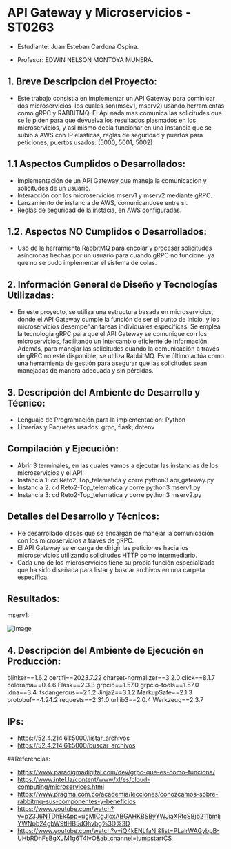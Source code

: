 ﻿# API Gateway y Microservicios - ST0263
- Estudiante: Juan Esteban Cardona Ospina.
 
- Profesor: EDWIN NELSON MONTOYA MUNERA.

 ## 1. Breve Descripcion del Proyecto:
  - Este trabajo consistia en implementar un API Gateway para cominicar dos microservicios, los cuales son(msev1, mserv2) usando herramientas como gRPC y RABBITMQ.
    El Api nada mas comunica las solicitudes que se le piden para que devuelva los resultados plasmados en los microservicios, y asi mismo debia funcionar en una
    instancia que se subio a AWS con IP elasticas, reglas de seguridad y puertos para peticiones, puertos usados: (5000, 5001, 5002)

## 1.1 Aspectos Cumplidos o Desarrollados:
   - Implementación de un API Gateway que maneja la comunicacion y solicitudes de un usuario.
   - Interacción con los microservicios mserv1 y mserv2 mediante gRPC.
   -  Lanzamiento de instancia de AWS, comunicandose entre si.
   -  Reglas de seguridad de la instacia, en AWS configuradas. 

## 1.2. Aspectos NO Cumplidos o Desarrollados:
   - Uso de la herramienta RabbitMQ para encolar y procesar solicitudes asíncronas hechas por un usuario para cuando gRPC no funcione. ya que no se pudo implementar el sistema de colas.

## 2. Información General de Diseño y Tecnologías Utilizadas:
   - En este proyecto, se utiliza una estructura basada en microservicios, donde el API Gateway cumple la función de ser el punto de inicio, y los microservicios desempeñan tareas individuales específicas. Se emplea la tecnología gRPC para que el API Gateway se comunique con los microservicios, facilitando un intercambio eficiente de información. Además, para manejar las solicitudes cuando la comunicación a través de gRPC no esté disponible, se utiliza RabbitMQ. Este último actúa como una herramienta de gestión para asegurar que las solicitudes sean manejadas de manera adecuada y sin pérdidas.

## 3. Descripción del Ambiente de Desarrollo y Técnico:
   - Lenguaje de Programación para la implementacion: Python
   - Librerías y Paquetes usados: grpc, flask, dotenv

## Compilación y Ejecución:
   - Abrir 3 terminales, en las cuales vamos a ejecutar las instancias de los microservicios y el API:
   - Instancia 1: cd Reto2-Top_telematica y corre python3 api_gateway.py
   - Instancia 2: cd Reto2-Top_telematica y corre python3 mserv1.py
   - Instancia 3: cd Reto2-Top_telematica y corre python3 mserv2.py

## Detalles del Desarrollo y Técnicos:
  - He desarrollado clases que se encargan de manejar la comunicación con los microservicios a través de gRPC.
  - El API Gateway se encarga de dirigir las peticiones hacia los microservicios utilizando solicitudes HTTP como intermediario.
  - Cada uno de los microservicios tiene su propia función especializada que ha sido diseñada para listar y buscar archivos en una carpeta específica.

## Resultados:
  mserv1:
  
  ![image](https://github.com/Juanes2002/Reto2-Top_telematica/assets/105470955/280f7ebe-5d84-4312-88f8-bdd2e3767d52)

## 4. Descripción del Ambiente de Ejecución en Producción:
   blinker==1.6.2
   certifi==2023.7.22
   charset-normalizer==3.2.0
   click==8.1.7
   colorama==0.4.6
   Flask==2.3.3
   grpcio==1.57.0
   grpcio-tools==1.57.0
   idna==3.4
   itsdangerous==2.1.2
   Jinja2==3.1.2
   MarkupSafe==2.1.3
   protobuf==4.24.2
   requests==2.31.0
   urllib3==2.0.4
   Werkzeug==2.3.7

## IPs:
 - https://52.4.214.61:5000/listar_archivos
 - https://52.4.214.61:5000/buscar_archivos

##Referencias:
  - https://www.paradigmadigital.com/dev/grpc-que-es-como-funciona/
  - https://www.intel.la/content/www/xl/es/cloud-computing/microservices.html
  - https://www.pragma.com.co/academia/lecciones/conozcamos-sobre-rabbitmq-sus-componentes-y-beneficios
  - https://www.youtube.com/watch?v=p23J6NTDhEk&pp=ugMICgJlcxABGAHKBSByYWJiaXRtcSBjb211bmljYWNpb24gbW9tIHB5dGhvbg%3D%3D
  - https://www.youtube.com/watch?v=iQ4kENLfaNI&list=PLalrWAGybpB-UHbRDhFsBgXJM1g6T4IvO&ab_channel=jumpstartCS




  
